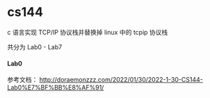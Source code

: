 # cs144

c 语言实现 TCP/IP 协议栈并替换掉 linux 中的 tcpip 协议栈

共分为 Lab0 - Lab7

#### Lab0

参考文档： http://doraemonzzz.com/2022/01/30/2022-1-30-CS144-Lab0%E7%BF%BB%E8%AF%91/
